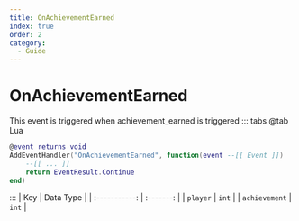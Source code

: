 ```yaml
---
title: OnAchievementEarned
index: true
order: 2
category:
  - Guide
---
```


# OnAchievementEarned
This event is triggered when achievement_earned is triggered
::: tabs
@tab Lua
```lua
@event returns void
AddEventHandler("OnAchievementEarned", function(event --[[ Event ]])
    --[[ ... ]]
    return EventResult.Continue
end)
```

:::
|      Key      | Data Type |
| :-----------: | :-------: |
|    `player`   |   `int`   |
| `achievement` |   `int`   |